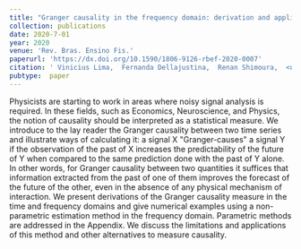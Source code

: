 ```yaml
---
title: "Granger causality in the frequency domain: derivation and applications"
collection: publications
date: 2020-7-01
year: 2020
venue: 'Rev. Bras. Ensino Fis.'
paperurl: 'https://dx.doi.org/10.1590/1806-9126-rbef-2020-0007'
citation: ' Vinicius Lima,  Fernanda Dellajustina,  Renan Shimoura,  <u>Mauricio Girardi-Schappo</u>,  Nilton Kamiji,  Rodrigo Pena,  Antonio Roque (2020): <i>Granger causality in the frequency domain: derivation and applications.</i> <b>Rev. Bras. Ensino Fis. 42</b>: e20200007.'
pubtype:  paper
---
```

Physicists are starting to work in areas where noisy signal analysis is required. In these fields, such as Economics, Neuroscience, and Physics, the notion of causality should be interpreted as a statistical measure. We introduce to the lay reader the Granger causality between two time series and illustrate ways of calculating it: a signal X "Granger-causes" a signal Y if the observation of the past of X increases the predictability of the future of Y when compared to the same prediction done with the past of Y alone. In other words, for Granger causality between two quantities it suffices that information extracted from the past of one of them improves the forecast of the future of the other, even in the absence of any physical mechanism of interaction. We present derivations of the Granger causality measure in the time and frequency domains and give numerical examples using a non-parametric estimation method in the frequency domain. Parametric methods are addressed in the Appendix. We discuss the limitations and applications of this method and other alternatives to measure causality.